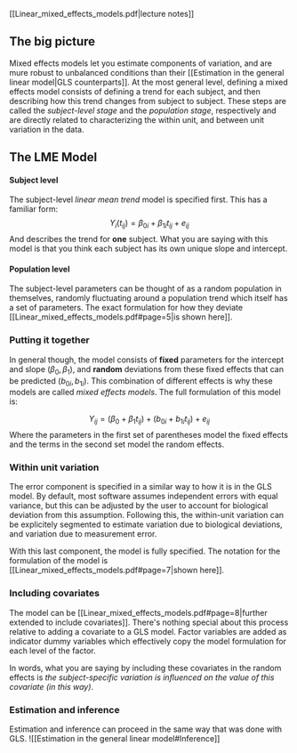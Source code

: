 [[Linear_mixed_effects_models.pdf|lecture notes]] 

## The big picture
Mixed effects models let you estimate components of variation, and are mure robust to unbalanced conditions than their [[Estimation in the general linear model|GLS counterparts]]. At the most general level, defining a mixed effects model consists of defining a trend for each subject, and then describing how this trend changes from subject to subject. These steps are called the *subject-level stage* and the *population stage*, respectively and are directly related to characterizing the within unit, and between unit variation in the data.

## The LME Model

#### Subject level
The subject-level *linear mean trend* model is specified first. This has a familiar form: 
$$Y_i(t_{ij}) = \beta_{0i} + \beta_{1i}t_{ij} + e_{ij}$$
And describes the trend for **one** subject. What you are saying with this model is that you think each subject has its own unique slope and intercept.

#### Population level
The subject-level parameters can be thought of as a random population in themselves, randomly fluctuating around a population trend which itself has a set of parameters. The exact formulation for how they deviate [[Linear_mixed_effects_models.pdf#page=5|is shown here]]. 

### Putting it together
In general though, the model consists of **fixed** parameters for the intercept and slope ($\beta_0, \beta_1$), and **random** deviations from these fixed effects that can be predicted ($b_{0i}, b_{1i}$). This combination of different effects is why these models are called *mixed effects models*. The full formulation of this model is:

$$Y_{ij} = (\beta_0 + \beta_1t_{ij}) + (b_{0i} + b_{1i}t_{ij}) + e_{ij}$$
Where the parameters in the first set of parentheses model the fixed effects and the terms in the second set model the random effects.

### Within unit variation
The error component is specified in a similar way to how it is in the GLS model. By default, most software assumes independent errors with equal variance, but this can be adjusted by the user to account for biological deviation from this assumption. Following this, the within-unit variation can be explicitely segmented to estimate variation due to biological deviations, and variation due to measurement error.

With this last component, the model is fully specified. The notation for the formulation of the model is [[Linear_mixed_effects_models.pdf#page=7|shown here]].

### Including covariates
The model can be [[Linear_mixed_effects_models.pdf#page=8|further extended to include covariates]]. There's nothing special about this process relative to adding a covariate to a GLS model. Factor variables are added as indicator dummy variables which effectively copy the model formulation for each level of the factor.

In words, what you are saying by including these covariates in the random effects is *the subject-specific variation is influenced on the value of this covariate (in this way)*.

### Estimation and inference
Estimation and inference can proceed in the same way that was done with GLS. ![[Estimation in the general linear model#Inference]]


